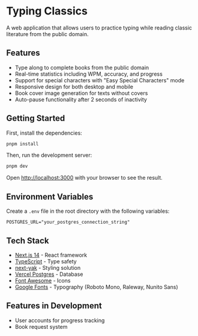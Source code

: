 # Typing Classics

A web application that allows users to practice typing while reading classic literature from the public domain.

## Features

- Type along to complete books from the public domain
- Real-time statistics including WPM, accuracy, and progress
- Support for special characters with "Easy Special Characters" mode
- Responsive design for both desktop and mobile
- Book cover image generation for texts without covers
- Auto-pause functionality after 2 seconds of inactivity

## Getting Started

First, install the dependencies:

```bash
pnpm install
```

Then, run the development server:

```bash
pnpm dev
```

Open [http://localhost:3000](http://localhost:3000) with your browser to see the result.

## Environment Variables

Create a `.env` file in the root directory with the following variables:

```env
POSTGRES_URL="your_postgres_connection_string"
```

## Tech Stack

- [Next.js 14](https://nextjs.org/) - React framework
- [TypeScript](https://www.typescriptlang.org/) - Type safety
- [next-yak](https://github.com/jantimon/next-yak) - Styling solution
- [Vercel Postgres](https://vercel.com/storage/postgres) - Database
- [Font Awesome](https://fontawesome.com/) - Icons
- [Google Fonts](https://fonts.google.com/) - Typography (Roboto Mono, Raleway, Nunito Sans)

## Features in Development

- User accounts for progress tracking
- Book request system
